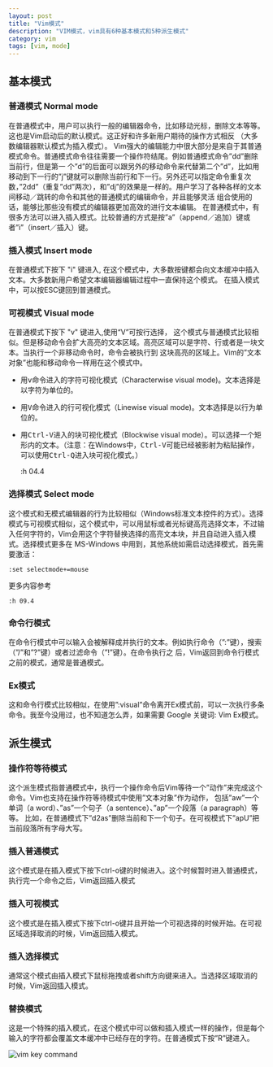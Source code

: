 ```yaml
---
layout: post
title: "Vim模式"
description: "VIM模式，vim具有6种基本模式和5种派生模式"
category: vim
tags: [vim, mode]
---
```


## 基本模式

### 普通模式 Normal mode

在普通模式中，用户可以执行一般的编辑器命令，比如移动光标，删除文本等等。这也是Vim启动后的默认模式。这正好和许多新用户期待的操作方式相反 （大多数编辑器默认模式为插入模式）。
Vim强大的编辑能力中很大部分是来自于其普通模式命令。普通模式命令往往需要一个操作符结尾。例如普通模式命令”dd”删除当前行，但是第一 个”d”的后面可以跟另外的移动命令来代替第二个”d”，比如用移动到下一行的”j”键就可以删除当前行和下一行。另外还可以指定命令重复次 数，”2dd”（重复”dd”两次），和”dj”的效果是一样的。用户学习了各种各样的文本间移动／跳转的命令和其他的普通模式的编辑命令，并且能够灵活 组合使用的话，能够比那些没有模式的编辑器更加高效的进行文本编辑。
在普通模式中，有很多方法可以进入插入模式。比较普通的方式是按”a”（append／追加）键或者”i”（insert／插入）键。

### 插入模式 Insert mode

在普通模式下按下 "i" 键进入, 在这个模式中，大多数按键都会向文本缓冲中插入文本。大多数新用户希望文本编辑器编辑过程中一直保持这个模式。
在插入模式中，可以按ESC键回到普通模式。

### 可视模式 Visual mode

在普通模式下按下 "v" 键进入,使用“V”可按行选择， 这个模式与普通模式比较相似。但是移动命令会扩大高亮的文本区域。高亮区域可以是字符、行或者是一块文本。当执行一个非移动命令时，命令会被执行到 这块高亮的区域上。Vim的”文本对象”也能和移动命令一样用在这个模式中。

- 用<kbd>v</kbd>命令进入的字符可视化模式（Characterwise visual mode)。文本选择是以字符为单位的。
- 用<kbd>V</kbd>命令进入的行可视化模式（Linewise visual mode)。文本选择是以行为单位的。
- 用<kbd>Ctrl-V</kbd>进入的块可视化模式（Blockwise visual mode）。可以选择一个矩形内的文本。（注意：在Windows中，<kbd>Ctrl-V</kbd>可能已经被影射为粘贴操作，可以使用<kbd>Ctrl-Q</kbd>进入块可视化模式。）

	:h 04.4

### 选择模式 Select mode

这个模式和无模式编辑器的行为比较相似（Windows标准文本控件的方式）。选择模式与可视模式相似，这个模式中，可以用鼠标或者光标键高亮选择文本，不过输入任何字符的，Vim会用这个字符替换选择的高亮文本块，并且自动进入插入模式。选择模式更多在 MS-Windows 中用到，其他系统如需启动选择模式，首先需要激活：

	:set selectmode+=mouse

更多内容参考

	:h 09.4
 
### 命令行模式

在命令行模式中可以输入会被解释成并执行的文本。例如执行命令（”:”键），搜索（”/”和”?”键）或者过滤命令（”!”键）。在命令执行之 后，Vim返回到命令行模式之前的模式，通常是普通模式。

### Ex模式

这和命令行模式比较相似，在使用”:visual”命令离开Ex模式前，可以一次执行多条命令。我至今没用过，也不知道怎么弄，如果需要 Google 关键词: Vim Ex模式。

## 派生模式

### 操作符等待模式

这个派生模式指普通模式中，执行一个操作命令后Vim等待一个”动作”来完成这个命令。Vim也支持在操作符等待模式中使用”文本对象”作为动作， 包括”aw”一个单词（a word）、”as”一个句子（a sentence）、”ap”一个段落（a paragraph）等等。
比如，在普通模式下”d2as”删除当前和下一个句子。在可视模式下”apU”把当前段落所有字母大写。

### 插入普通模式

这个模式是在插入模式下按下ctrl-o键的时候进入。这个时候暂时进入普通模式，执行完一个命令之后，Vim返回插入模式

### 插入可视模式

这个模式是在插入模式下按下ctrl-o键并且开始一个可视选择的时候开始。在可视区域选择取消的时候，Vim返回插入模式。

### 插入选择模式

通常这个模式由插入模式下鼠标拖拽或者shift方向键来进入。当选择区域取消的时候，Vim返回插入模式。

### 替换模式

这是一个特殊的插入模式，在这个模式中可以做和插入模式一样的操作，但是每个输入的字符都会覆盖文本缓冲中已经存在的字符。在普通模式下按”R”键进入。

![vim key command](https://lh6.googleusercontent.com/-777zNXGtePg/VUSf2KO3eoI/AAAAAAAAnjM/zrkNBCUya0o/s0/gVim_commond_tree.png)
